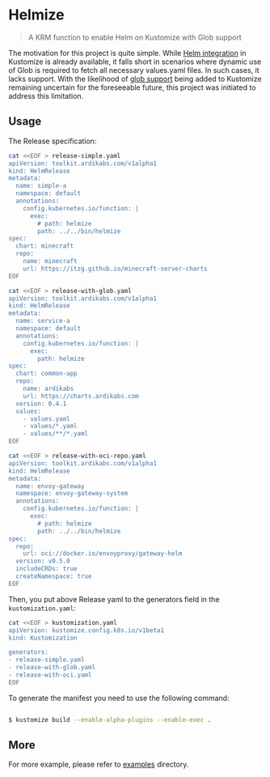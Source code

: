 # Helmize

> A KRM function to enable Helm on Kustomize with Glob support

The motivation for this project is quite simple. While [Helm integration](https://kubectl.docs.kubernetes.io/references/kustomize/builtins/#_helmchartinflationgenerator_) in Kustomize is already available, it falls short in scenarios where dynamic use of Glob is required to fetch all necessary values.yaml files. In such cases, it lacks support.
With the likelihood of [glob support](https://github.com/kubernetes-sigs/kustomize/issues/119) being added to Kustomize remaining uncertain for the foreseeable future, this project was initiated to address this limitation.

## Usage

The Release specification:

```bash
cat <<EOF > release-simple.yaml
apiVersion: toolkit.ardikabs.com/v1alpha1
kind: HelmRelease
metadata:
  name: simple-a
  namespace: default
  annotations:
    config.kubernetes.io/function: |
      exec:
        # path: helmize
        path: ../../bin/helmize
spec:
  chart: minecraft
  repo:
    name: minecraft
    url: https://itzg.github.io/minecraft-server-charts
EOF

cat <<EOF > release-with-glob.yaml
apiVersion: toolkit.ardikabs.com/v1alpha1
kind: HelmRelease
metadata:
  name: service-a
  namespace: default
  annotations:
    config.kubernetes.io/function: |
      exec:
        path: helmize
spec:
  chart: common-app
  repo:
    name: ardikabs
    url: https://charts.ardikabs.com
  version: 0.4.1
  values:
    - values.yaml
    - values/*.yaml
    - values/**/*.yaml
EOF

cat <<EOF > release-with-oci-repo.yaml
apiVersion: toolkit.ardikabs.com/v1alpha1
kind: HelmRelease
metadata:
  name: envoy-gateway
  namespace: envoy-gateway-system
  annotations:
    config.kubernetes.io/function: |
      exec:
        # path: helmize
        path: ../../bin/helmize
spec:
  repo:
    url: oci://docker.io/envoyproxy/gateway-helm
  version: v0.5.0
  includeCRDs: true
  createNamespace: true
EOF
```

Then, you put above Release yaml to the generators field in the `kustomization.yaml`:

```bash
cat <<EOF > kustomization.yaml
apiVersion: kustomize.config.k8s.io/v1beta1
kind: Kustomization

generators:
- release-simple.yaml
- release-with-glob.yaml
- release-with-oci.yaml
EOF
```

To generate the manifest you need to use the following command:
```bash

$ kustomize build --enable-alpha-plugins --enable-exec .

```

## More

For more example, please refer to [examples](./examples) directory.

